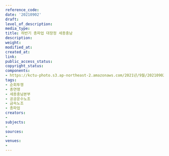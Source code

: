 ```yaml
---
reference_code: 
date: '20210902'
draft: 
level_of_description: 
media_type: 
title: 하반기 총파업 대장정 세종충남
description: 
weight: 
modified_at: 
created_at: 
link: 
public_access_status: 
copyright_status: 
components:
- https://kctu-photo.s3.ap-northeast-2.amazonaws.com/2021년/9월/20210902-하반기+총파업+대장정+세종충남_순회투쟁_총연맹_세종충남본부_공공운수노조_금속노조_총파업/404016_61069_236.jpg
tags:
- 순회투쟁
- 총연맹
- 세종충남본부
- 공공운수노조
- 금속노조
- 총파업
creators:
- 
subjects:
- 
sources:
- 
venues:
- 
---
```

